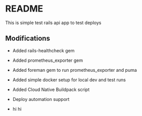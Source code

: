 # README

This is simple test rails api app to test deploys

## Modifications

- Added rails-healthcheck gem
- Added prometheus_exporter gem
- Added foreman gem to run prometheus_exporter and puma
- Added simple docker setup for local dev and test runs
- Added Cloud Native Buildpack script
- Deploy automation support

- hi hi
